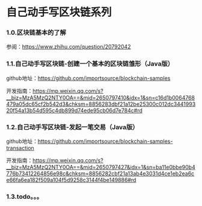 # 自己动手写区块链系列

### 1.0.区块链基本的了解

参阅：https://www.zhihu.com/question/20792042

### 1.1.自己动手写区块链-创建一个基本的区块链雏形（Java版）

github地址：https://github.com/importsource/blockchain-samples

开发指南：https://mp.weixin.qq.com/s?__biz=MzA5MzQ2NTY0OA==&mid=2650797410&idx=1&sn=c16d1b0064768479a05dc65cf2b542d3&chksm=8856283dbf21a12be25300c012dc344199320f54a13b54d595c4db899d74ede95cb06d7e784c#rd


### 1.2.自己动手写区块链-发起一笔交易（Java版）

github地址：https://github.com/importsource/blockchain-samples-transaction

开发指南：https://mp.weixin.qq.com/s?__biz=MzA5MzQ2NTY0OA==&mid=2650797427&idx=1&sn=ba11e0bbe90b4776b73412264856e98c&chksm=8856282cbf21a13ab4e3031d4ce1eb2ea6ce66fa6ea182f509a104f5d9258c3144f4be149886#rd

### 1.3.todo。。。
